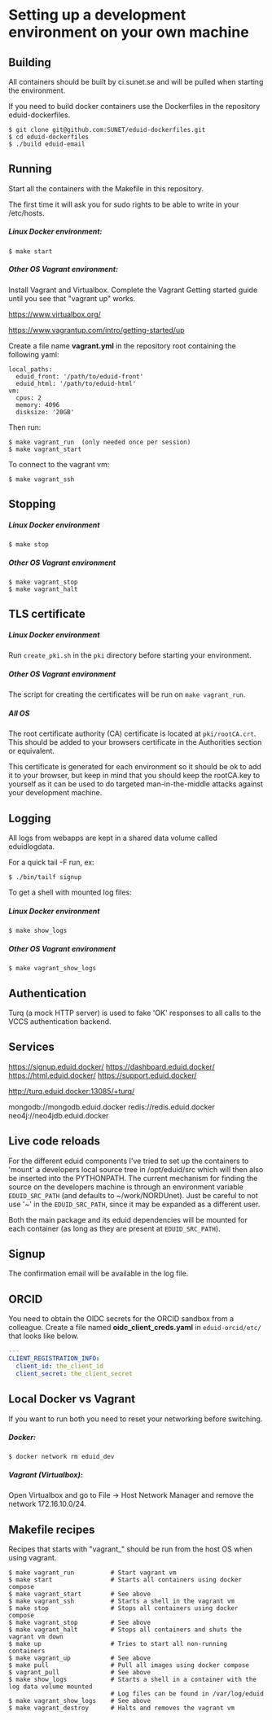Setting up a development environment on your own machine
========================================================


Building
--------

All containers should be built by ci.sunet.se and will be pulled when starting the environment.

If you need to build docker containers use the Dockerfiles in the repository
eduid-dockerfiles.

    $ git clone git@github.com:SUNET/eduid-dockerfiles.git
    $ cd eduid-dockerfiles
    $ ./build eduid-email


Running
-------

Start all the containers with the Makefile in this repository.

The first time it will ask you for sudo rights to be able to write in your /etc/hosts. 

##### Linux Docker environment:

    $ make start

##### Other OS Vagrant environment:

Install Vagrant and Virtualbox. Complete the Vagrant Getting started guide until you see that "vagrant up" works.

https://www.virtualbox.org/

https://www.vagrantup.com/intro/getting-started/up


Create a file name __vagrant.yml__ in the repository root containing the following yaml:

    local_paths:
      eduid_front: '/path/to/eduid-front'
      eduid_html: '/path/to/eduid-html'
    vm:
      cpus: 2
      memory: 4096
      disksize: '20GB'

Then run:

    $ make vagrant_run  (only needed once per session)
    $ make vagrant_start

To connect to the vagrant vm:

    $ make vagrant_ssh


Stopping
--------

##### Linux Docker environment

    $ make stop


##### Other OS Vagrant environment

    $ make vagrant_stop
    $ make vagrant_halt


TLS certificate
---------------

  #####  Linux Docker environment

  Run `create_pki.sh` in the `pki` directory before starting your environment.

  ##### Other OS Vagrant environment

  The script for creating the certificates will be run on `make vagrant_run`.

  ##### All OS

  The root certificate authority (CA) certificate is located at `pki/rootCA.crt`. This should be added to your browsers certificate in the Authorities section or equivalent.

  This certificate is generated for each environment so it should be ok to add it to your browser, but keep in mind that you should keep the rootCA.key to yourself as it can be used to do targeted man-in-the-middle attacks against your development machine.

Logging
-------

All logs from webapps are kept in a shared data volume called eduidlogdata.

For a quick tail -F run, ex:

    $ ./bin/tailf signup

To get a shell with mounted log files:

##### Linux Docker environment

    $ make show_logs

##### Other OS Vagrant environment

    $ make vagrant_show_logs

Authentication
--------------

Turq (a mock HTTP server) is used to fake 'OK' responses to all calls to the
VCCS authentication backend.

Services
--------

  https://signup.eduid.docker/
  https://dashboard.eduid.docker/
  https://html.eduid.docker/
  https://support.eduid.docker/

  http://turq.eduid.docker:13085/+turq/

  mongodb://mongodb.eduid.docker
  redis://redis.eduid.docker
  neo4j://neo4jdb.eduid.docker

Live code reloads
-----------------

For the different eduid components I've tried to set up the containers to
'mount' a developers local source tree in /opt/eduid/src which will then
also be inserted into the PYTHONPATH. The current mechanism for finding the
source on the developers machine is through an environment variable
`EDUID_SRC_PATH` (and defaults to ~/work/NORDUnet). Just be careful to not
use '~' in the `EDUID_SRC_PATH`, since it may be expanded as a different user.

Both the main package and its eduid dependencies will be mounted for each 
container (as long as they are present at `EDUID_SRC_PATH`).


Signup
------

The confirmation email will be available in the log file.


ORCID
-----

You need to obtain the OIDC secrets for the ORCID sandbox from a colleague.
Create a file named __oidc_client_creds.yaml__ in `eduid-orcid/etc/` that looks like below.

```yaml
---
CLIENT_REGISTRATION_INFO:
  client_id: the_client_id
  client_secret: the_client_secret
```

Local Docker vs Vagrant
-----------------------

If you want to run both you need to reset your networking before switching.

##### Docker:

    $ docker network rm eduid_dev

##### Vagrant (Virtualbox):

Open Virtualbox and go to File -> Host Network Manager and remove the network 172.16.10.0/24.

Makefile recipes
-----------------
Recipes that starts with "vagrant\_" should be run from the host OS when using vagrant.

    $ make vagrant_run          # Start vagrant vm
    $ make start                # Starts all containers using docker compose
    $ make vagrant_start        # See above
    $ make vagrant_ssh          # Starts a shell in the vagrant vm
    $ make stop                 # Stops all containers using docker compose
    $ make vagrant_stop         # See above
    $ make vagrant_halt         # Stops all containers and shuts the vagrant vm down
    $ make up                   # Tries to start all non-running containers
    $ make vagrant_up           # See above
    $ make pull                 # Pull all images using docker compose
    $ vagrant_pull              # See above
    $ make show_logs            # Starts a shell in a container with the log data volume mounted
                                # Log files can be found in /var/log/eduid
    $ make vagrant_show_logs    # See above
    $ make vagrant_destroy      # Halts and removes the vagrant vm

